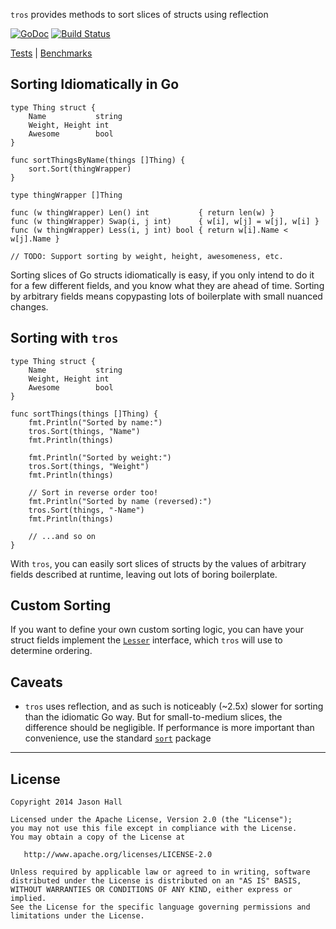`tros` provides methods to sort slices of structs using reflection

[![GoDoc](https://godoc.org/github.com/ImJasonH/tros?status.svg)](https://godoc.org/github.com/ImJasonH/tros)
[![Build Status](https://travis-ci.org/ImJasonH/tros.svg?branch=master)](https://travis-ci.org/ImJasonH/tros)

[Tests](https://github.com/ImJasonH/tros/blob/master/tros_test.go) | [Benchmarks](https://github.com/ImJasonH/tros/blob/master/benchmark_test.go)

Sorting Idiomatically in Go
-----

```
type Thing struct {
	Name           string
	Weight, Height int
	Awesome        bool
}

func sortThingsByName(things []Thing) {
	sort.Sort(thingWrapper)
}

type thingWrapper []Thing

func (w thingWrapper) Len() int           { return len(w) }
func (w thingWrapper) Swap(i, j int)      { w[i], w[j] = w[j], w[i] }
func (w thingWrapper) Less(i, j int) bool { return w[i].Name < w[j].Name }

// TODO: Support sorting by weight, height, awesomeness, etc.
```

Sorting slices of Go structs idiomatically is easy, if you only intend to do it for a few different fields, and you know what they are ahead of time. Sorting by arbitrary fields means copypasting lots of boilerplate with small nuanced changes.

Sorting with `tros`
-----

```
type Thing struct {
	Name           string
	Weight, Height int
	Awesome        bool
}

func sortThings(things []Thing) {
    fmt.Println("Sorted by name:")
    tros.Sort(things, "Name")
    fmt.Println(things)
    
    fmt.Println("Sorted by weight:")
    tros.Sort(things, "Weight")
    fmt.Println(things)
    
    // Sort in reverse order too!
    fmt.Println("Sorted by name (reversed):")
    tros.Sort(things, "-Name")
    fmt.Println(things)
    
    // ...and so on
}
```

With `tros`, you can easily sort slices of structs by the values of arbitrary fields described at runtime, leaving out lots of boring boilerplate.

Custom Sorting
-----
If you want to define your own custom sorting logic, you can have your struct fields implement the [`Lesser`](https://godoc.org/github.com/ImJasonH/tros#Lesser) interface, which `tros` will use to determine ordering.

Caveats
-----

* `tros` uses reflection, and as such is noticeably (~2.5x) slower for sorting than the idiomatic Go way. But for small-to-medium slices, the difference should be negligible. If performance is more important than convenience, use the standard [`sort`](https://godoc.org/sort) package


----------

License
-----

    Copyright 2014 Jason Hall

    Licensed under the Apache License, Version 2.0 (the "License");
    you may not use this file except in compliance with the License.
    You may obtain a copy of the License at

       http://www.apache.org/licenses/LICENSE-2.0

    Unless required by applicable law or agreed to in writing, software
    distributed under the License is distributed on an "AS IS" BASIS,
    WITHOUT WARRANTIES OR CONDITIONS OF ANY KIND, either express or implied.
    See the License for the specific language governing permissions and
    limitations under the License.

